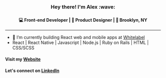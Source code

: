 <!--
**alxmrtnz/alxmrtnz** is a ✨ _special_ ✨ repository because its `README.md` (this file) appears on your GitHub profile.

Here are some ideas to get you started:

- 🔭 I’m currently working on ...
- 🌱 I’m currently learning ...
- 👯 I’m looking to collaborate on ...
- 🤔 I’m looking for help with ...
- 💬 Ask me about ...
- 📫 How to reach me: ...
- 😄 Pronouns: ...
- ⚡ Fun fact: ...
-->

<h3 align="center">
Hey there! I'm Alex :wave:
<h3>
<h4 align="center">  
💻 Front-end Developer | 🎨 Product Designer | 🌆 Brooklyn, NY
</h4> <hr>

- 🔭 I’m currently building React web and mobile apps at [Whitelabel](https://whitelabelco.com/)
- React | React Native | Javascript | Node.js | Ruby on Rails | HTML | CSS/SCSS 


#### Visit my [Website](https://alxmrtnz.com/)
#### Let's connect on [LinkedIn](https://www.linkedin.com/in/alxmrtnz/)
